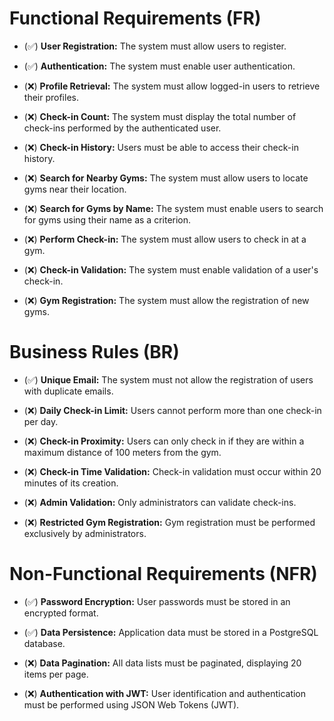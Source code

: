 # Functional Requirements (FR)
- (✅) **User Registration:** The system must allow users to register.

- (✅) **Authentication:** The system must enable user authentication.

- (❌) **Profile Retrieval:** The system must allow logged-in users to retrieve their profiles.

- (❌) **Check-in Count:** The system must display the total number of check-ins performed by the authenticated user.

- (❌) **Check-in History:** Users must be able to access their check-in history.

- (❌) **Search for Nearby Gyms:** The system must allow users to locate gyms near their location.

- (❌) **Search for Gyms by Name:** The system must enable users to search for gyms using their name as a criterion.

- (❌) **Perform Check-in:** The system must allow users to check in at a gym.

- (❌) **Check-in Validation:** The system must enable validation of a user's check-in.

- (❌) **Gym Registration:** The system must allow the registration of new gyms.


# Business Rules (BR)
- (✅) **Unique Email:** The system must not allow the registration of users with duplicate emails.

- (❌) **Daily Check-in Limit:** Users cannot perform more than one check-in per day.

- (❌) **Check-in Proximity:** Users can only check in if they are within a maximum distance of 100 meters from the gym.

- (❌) **Check-in Time Validation:** Check-in validation must occur within 20 minutes of its creation.

- (❌) **Admin Validation:** Only administrators can validate check-ins.

- (❌) **Restricted Gym Registration:** Gym registration must be performed exclusively by administrators.


# Non-Functional Requirements (NFR)
- (✅) **Password Encryption:** User passwords must be stored in an encrypted format.

- (✅) **Data Persistence:** Application data must be stored in a PostgreSQL database.

- (❌) **Data Pagination:** All data lists must be paginated, displaying 20 items per page.

- (❌) **Authentication with JWT:** User identification and authentication must be performed using JSON Web Tokens (JWT).